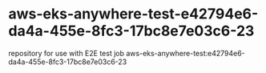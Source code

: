 # aws-eks-anywhere-test-e42794e6-da4a-455e-8fc3-17bc8e7e03c6-23
repository for use with E2E test job aws-eks-anywhere-test:e42794e6-da4a-455e-8fc3-17bc8e7e03c6-23
